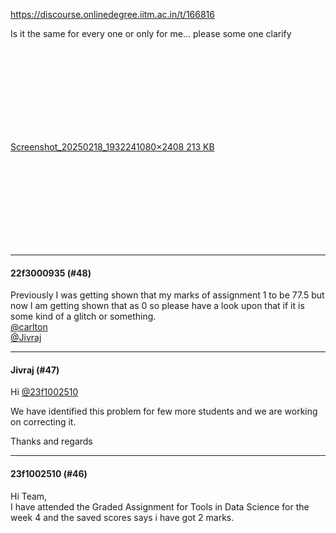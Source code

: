 https://discourse.onlinedegree.iitm.ac.in/t/166816

Is it the same for every one or only for me… please some one clarify<br/>
<div class="lightbox-wrapper"><a class="lightbox" data-download-href="/uploads/short-url/wfJnsharHxoVpRTrS9YcyhMOVbj.jpeg?dl=1" href="https://europe1.discourse-cdn.com/flex013/uploads/iitm/original/3X/e/2/e20cd24fd262c44005b6e6e5d825dbf1d610e071.jpeg" rel="noopener nofollow ugc" title="Screenshot_20250218_193224"><div class="meta"><svg aria-hidden="true" class="fa d-icon d-icon-far-image svg-icon"><use href="#far-image"></use></svg><span class="filename">Screenshot_20250218_193224</span><span class="informations">1080×2408 213 KB</span><svg aria-hidden="true" class="fa d-icon d-icon-discourse-expand svg-icon"><use href="#discourse-expand"></use></svg></div></a></div></p><hr>

<h4>22f3000935 (#48)</h4>
<p>Previously I was getting shown that my marks of assignment 1 to be 77.5 but now I am getting shown that as 0 so please have a look upon that if it is some kind of a glitch or something.<br/>
<a class="mention" href="/u/carlton">@carlton</a><br/>
<a class="mention" href="/u/jivraj">@Jivraj</a></p><hr>

<h4>Jivraj (#47)</h4>
<p>Hi <a class="mention" href="/u/23f1002510">@23f1002510</a></p>
<p>We have identified this problem for few more students and we are working on correcting it.</p>
<p>Thanks and regards</p><hr>

<h4>23f1002510 (#46)</h4>
<p>Hi Team,<br/>
I have attended the Graded Assignment for Tools in Data Science for the week 4 and the saved scores says i have got 2 marks.